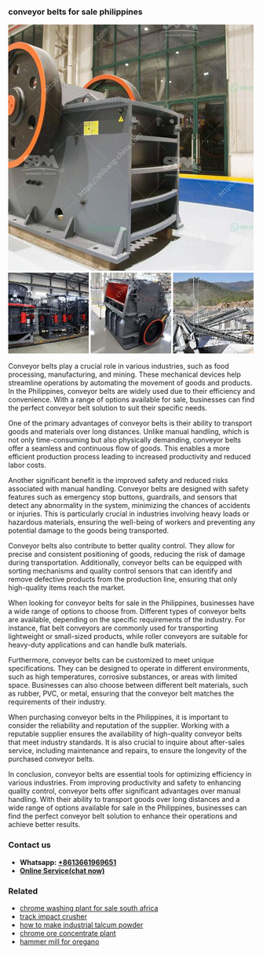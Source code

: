 <h3>conveyor belts for sale philippines</h3><img src='1706755622.jpg' alt=''><p>Conveyor belts play a crucial role in various industries, such as food processing, manufacturing, and mining. These mechanical devices help streamline operations by automating the movement of goods and products. In the Philippines, conveyor belts are widely used due to their efficiency and convenience. With a range of options available for sale, businesses can find the perfect conveyor belt solution to suit their specific needs.</p><p>One of the primary advantages of conveyor belts is their ability to transport goods and materials over long distances. Unlike manual handling, which is not only time-consuming but also physically demanding, conveyor belts offer a seamless and continuous flow of goods. This enables a more efficient production process leading to increased productivity and reduced labor costs.</p><p>Another significant benefit is the improved safety and reduced risks associated with manual handling. Conveyor belts are designed with safety features such as emergency stop buttons, guardrails, and sensors that detect any abnormality in the system, minimizing the chances of accidents or injuries. This is particularly crucial in industries involving heavy loads or hazardous materials, ensuring the well-being of workers and preventing any potential damage to the goods being transported.</p><p>Conveyor belts also contribute to better quality control. They allow for precise and consistent positioning of goods, reducing the risk of damage during transportation. Additionally, conveyor belts can be equipped with sorting mechanisms and quality control sensors that can identify and remove defective products from the production line, ensuring that only high-quality items reach the market.</p><p>When looking for conveyor belts for sale in the Philippines, businesses have a wide range of options to choose from. Different types of conveyor belts are available, depending on the specific requirements of the industry. For instance, flat belt conveyors are commonly used for transporting lightweight or small-sized products, while roller conveyors are suitable for heavy-duty applications and can handle bulk materials.</p><p>Furthermore, conveyor belts can be customized to meet unique specifications. They can be designed to operate in different environments, such as high temperatures, corrosive substances, or areas with limited space. Businesses can also choose between different belt materials, such as rubber, PVC, or metal, ensuring that the conveyor belt matches the requirements of their industry.</p><p>When purchasing conveyor belts in the Philippines, it is important to consider the reliability and reputation of the supplier. Working with a reputable supplier ensures the availability of high-quality conveyor belts that meet industry standards. It is also crucial to inquire about after-sales service, including maintenance and repairs, to ensure the longevity of the purchased conveyor belts.</p><p>In conclusion, conveyor belts are essential tools for optimizing efficiency in various industries. From improving productivity and safety to enhancing quality control, conveyor belts offer significant advantages over manual handling. With their ability to transport goods over long distances and a wide range of options available for sale in the Philippines, businesses can find the perfect conveyor belt solution to enhance their operations and achieve better results.</p><h3>Contact us</h3><ul><li><strong>Whatsapp:&nbsp;<a href="https://wa.me/8613661969651">+8613661969651</a></strong></li><li><a href="https://swt.shibang-china.com/?git&amp;zhl&amp;conveyor belts for sale philippines"><strong>Online Service(chat now)</strong></a></li></ul><h3>Related</h3><ul><li><a href='chrome washing plant for sale south africa.md'>chrome washing plant for sale south africa</a></li><li><a href='track impact crusher.md'>track impact crusher</a></li><li><a href='how to make industrial talcum powder.md'>how to make industrial talcum powder</a></li><li><a href='chrome ore concentrate plant.md'>chrome ore concentrate plant</a></li><li><a href='hammer mill for oregano.md'>hammer mill for oregano</a></li></ul>